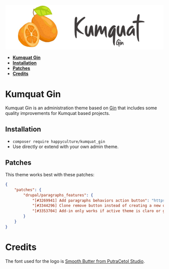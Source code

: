 ![Logo Kumquat Gin](kumquat_gin.png)

* **[Kumquat Gin](#intro)**
* **[Installation](#installation)**
* **[Patches](#patches)**
* **[Credits](#credits)**

# <a name="intro"></a>Kumquat Gin

Kumquat Gin is an administration theme based on [Gin](https://drupal.org/project/gin)
that includes some quality improvements for Kumquat based projects.

## <a name="installation"></a>Installation

- `composer require happyculture/kumquat_gin`
- Use directly or extend with your own admin theme.

## <a name="patches"></a>Patches

This theme works best with these patches:

```json
{
    "patches": {
        "drupal/paragraphs_features": {
            "[#3269941] Add paragraphs behaviors action button": "https://www.drupal.org/files/issues/2024-11-06/3269941-11.patch",
            "[#3344296] Clone remove button instead of creating a new one from scratch": "https://www.drupal.org/files/issues/2024-11-06/3344296-6.patch",
            "[#3353704] Add-in only works if active theme is claro or gin": "https://www.drupal.org/files/issues/2024-03-22/3353704-mr12-18.patch"
        }
    }
}
```

# <a name="credits"></a>Credits

The font used for the logo is [Smooth Butter from PutraCetol Studio](https://putracetol.com/product/smooth-butter/).
